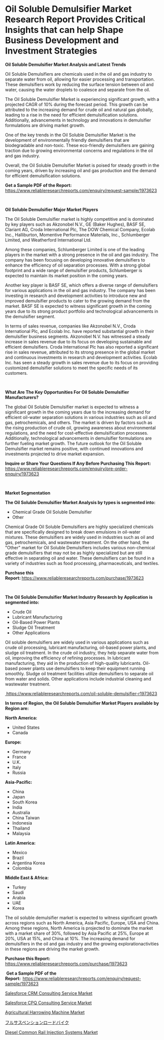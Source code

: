 <p><h1>Oil Soluble Demulsifier Market Research Report Provides Critical Insights that can help Shape Business Development and Investment Strategies</h1></p><p><strong>Oil Soluble Demulsifier Market Analysis and Latest Trends</strong></p>
<p><p>Oil Soluble Demulsifiers are chemicals used in the oil and gas industry to separate water from oil, allowing for easier processing and transportation. These demulsifiers work by reducing the surface tension between oil and water, causing the water droplets to coalesce and separate from the oil.</p><p>The Oil Soluble Demulsifier Market is experiencing significant growth, with a projected CAGR of 10% during the forecast period. This growth can be attributed to the increasing demand for crude oil and natural gas globally, leading to a rise in the need for efficient demulsification solutions. Additionally, advancements in technology and innovations in demulsifier formulations are driving market growth.</p><p>One of the key trends in the Oil Soluble Demulsifier Market is the development of environmentally friendly demulsifiers that are biodegradable and non-toxic. These eco-friendly demulsifiers are gaining traction due to growing environmental concerns and regulations in the oil and gas industry.</p><p>Overall, the Oil Soluble Demulsifier Market is poised for steady growth in the coming years, driven by increasing oil and gas production and the demand for efficient demulsification solutions.</p></p>
<p><strong>Get a Sample PDF of the Report:&nbsp;</strong> <a href="https://www.reliableresearchreports.com/enquiry/request-sample/1973623">https://www.reliableresearchreports.com/enquiry/request-sample/1973623</a></p>
<p>&nbsp;</p>
<p><strong>Oil Soluble Demulsifier Major Market Players</strong></p>
<p><p>The Oil Soluble Demulsifier market is highly competitive and is dominated by key players such as Akzonobel N.V., GE (Baker Hughes), BASF SE, Clariant AG, Croda International Plc, The DOW Chemical Company, Ecolab Inc., Halliburton, Momentive Performance Materials, Inc., Schlumberger Limited, and Weatherford International Ltd.</p><p>Among these companies, Schlumberger Limited is one of the leading players in the market with a strong presence in the oil and gas industry. The company has been focusing on developing innovative demulsifiers to enhance the efficiency of oil separation processes. With a strong global footprint and a wide range of demulsifier products, Schlumberger is expected to maintain its market position in the coming years.</p><p>Another key player is BASF SE, which offers a diverse range of demulsifiers for various applications in the oil and gas industry. The company has been investing in research and development activities to introduce new and improved demulsifier products to cater to the growing demand from the market. BASF SE is expected to witness significant growth in the coming years due to its strong product portfolio and technological advancements in the demulsifier segment.</p><p>In terms of sales revenue, companies like Akzonobel N.V., Croda International Plc, and Ecolab Inc. have reported substantial growth in their demulsifier business segments. Akzonobel N.V. has witnessed a steady increase in sales revenue due to its focus on developing sustainable and efficient demulsifiers. Croda International Plc has also reported a significant rise in sales revenue, attributed to its strong presence in the global market and continuous investments in research and development activities. Ecolab Inc. has seen a steady growth in sales revenue due to its focus on providing customized demulsifier solutions to meet the specific needs of its customers.</p></p>
<p>&nbsp;</p>
<p><strong>What Are The Key Opportunities For Oil Soluble Demulsifier Manufacturers?</strong></p>
<p><p>The global Oil Soluble Demulsifier market is expected to witness a significant growth in the coming years due to the increasing demand for efficient oil-water separation solutions in various industries such as oil and gas, petrochemicals, and others. The market is driven by factors such as the rising production of crude oil, growing awareness about environmental regulations, and the need for cost-effective demulsification processes. Additionally, technological advancements in demulsifier formulations are further fueling market growth. The future outlook for the Oil Soluble Demulsifier market remains positive, with continued innovations and investments projected to drive market expansion.</p></p>
<p><strong>Inquire or Share Your Questions If Any Before Purchasing This Report:</strong> <a href="https://www.reliableresearchreports.com/enquiry/pre-order-enquiry/1973623">https://www.reliableresearchreports.com/enquiry/pre-order-enquiry/1973623</a></p>
<p>&nbsp;</p>
<p><strong>Market Segmentation</strong></p>
<p><strong>The Oil Soluble Demulsifier Market Analysis by types is segmented into:</strong></p>
<p><ul><li>Chemical Grade Oil Soluble Demulsifier</li><li>Other</li></ul></p>
<p><p>Chemical Grade Oil Soluble Demulsifiers are highly specialized chemicals that are specifically designed to break down emulsions in oil-water mixtures. These demulsifiers are widely used in industries such as oil and gas, petrochemicals, and wastewater treatment. On the other hand, the "Other" market for Oil Soluble Demulsifiers includes various non-chemical grade demulsifiers that may not be as highly specialized but are still effective in separating oil and water. These demulsifiers can be found in a variety of industries such as food processing, pharmaceuticals, and textiles.</p></p>
<p><strong>Purchase this Report:&nbsp;</strong><a href="https://www.reliableresearchreports.com/purchase/1973623">https://www.reliableresearchreports.com/purchase/1973623</a></p>
<p>&nbsp;</p>
<p><strong>The Oil Soluble Demulsifier Market Industry Research by Application is segmented into:</strong></p>
<p><ul><li>Crude Oil</li><li>Lubricant Manufacturing</li><li>Oil-Based Power Plants</li><li>Sludge Oil Treatment</li><li>Other Applications</li></ul></p>
<p><p>Oil soluble demulsifiers are widely used in various applications such as crude oil processing, lubricant manufacturing, oil-based power plants, and sludge oil treatment. In the crude oil industry, they help separate water from oil, improving the efficiency of refining processes. In lubricant manufacturing, they aid in the production of high-quality lubricants. Oil-based power plants use demulsifiers to keep their equipment running smoothly. Sludge oil treatment facilities utilize demulsifiers to separate oil from water and solids. Other applications include industrial cleaning and wastewater treatment.</p></p>
<p><a href="https://www.reliableresearchreports.com/oil-soluble-demulsifier-r1973623">&nbsp;https://www.reliableresearchreports.com/oil-soluble-demulsifier-r1973623</a></p>
<p><strong>In terms of Region, the Oil Soluble Demulsifier Market Players available by Region are:</strong></p>
<p>
    <p> <strong> North America: </strong>
        <ul>
            <li>United States</li>
            <li>Canada</li>
        </ul>
        </p> 
    <p> <strong> Europe: </strong>
        <ul>
            <li>Germany</li>
            <li>France</li>
            <li>U.K.</li>
            <li>Italy</li>
            <li>Russia</li>
        </ul>
        </p> 
    <p> <strong> Asia-Pacific: </strong>
        <ul>
            <li>China</li>
            <li>Japan</li>
            <li>South Korea</li>
            <li>India</li>
            <li>Australia</li>
            <li>China Taiwan</li>
            <li>Indonesia</li>
            <li>Thailand</li>
            <li>Malaysia</li>
        </ul>
        </p> 
    <p> <strong> Latin America: </strong>
        <ul>
            <li>Mexico</li>
            <li>Brazil</li>
            <li>Argentina Korea</li>
            <li>Colombia</li>
        </ul>
        </p> 
    <p> <strong> Middle East & Africa: </strong>
        <ul>
            <li>Turkey</li>
            <li>Saudi</li>
            <li>Arabia</li>
            <li>UAE</li>
            <li>Korea</li>
        </ul>
    </p>
    </p>
<p><p>The oil soluble demulsifier market is expected to witness significant growth across regions such as North America, Asia Pacific, Europe, USA and China. Among these regions, North America is projected to dominate the market with a market share of 30%, followed by Asia Pacific at 25%, Europe at 20%, USA at 15%, and China at 10%. The increasing demand for demulsifiers in the oil and gas industry and the growing explorationactivities in these regions are driving the market growth.</p></p>
<p><strong>Purchase this Report: </strong><a href="https://www.reliableresearchreports.com/purchase/1973623">https://www.reliableresearchreports.com/purchase/1973623</a></p>
<p>&nbsp;<strong>Get a Sample PDF of the Report:&nbsp;&nbsp;</strong><a href="https://www.reliableresearchreports.com/enquiry/request-sample/1973623">https://www.reliableresearchreports.com/enquiry/request-sample/1973623</a></p>
<p><strong></strong></p>
<p><p><a href="https://github.com/sifatuddin25/Market-Research-Report-List-1/blob/main/salesforce-crm-consulting-service-market.md">Salesforce CRM Consulting Service Market</a></p><p><a href="https://github.com/alexxisgm/Market-Research-Report-List-1/blob/main/salesforce-cpq-consulting-service-market.md">Salesforce CPQ Consulting Service Market</a></p><p><a href="https://issuu.com/reportprime-2/docs/agricultural-harrowing-machine-market-size-2030.pp">Agricultural Harrowing Machine Market</a></p><p><a href="https://medium.com/@oswaldoavarro768546/%E3%83%95%E3%83%AB%E3%82%B5%E3%82%B9%E3%83%9A%E3%83%B3%E3%82%B7%E3%83%A7%E3%83%B3%E3%83%AD%E3%83%BC%E3%83%89%E3%83%90%E3%82%A4%E3%82%AF%E3%81%AE%E5%B8%82%E5%A0%B4%E3%83%AC%E3%83%9D%E3%83%BC%E3%83%88%E3%81%AF-%E3%81%93%E3%81%AE%E5%B8%82%E5%A0%B4%E3%81%AE%E6%9C%80%E6%96%B0%E3%81%AE%E3%83%88%E3%83%AC%E3%83%B3%E3%83%89%E3%82%84%E6%88%90%E9%95%B7%E3%81%AE%E6%A9%9F%E4%BC%9A%E3%82%92%E6%98%8E%E3%82%89%E3%81%8B%E3%81%AB%E3%81%97%E3%81%A6%E3%81%84%E3%81%BE%E3%81%99-faa9c9a9b5c2">フルサスペンションロードバイク</a></p><p><a href="https://issuu.com/reportprime-2/docs/diesel-common-rail-injection-systems-market-size-2">Diesel Common Rail Injection Systems Market</a></p></p>